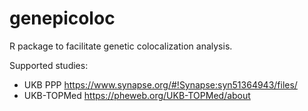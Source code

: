 # genepicoloc

R package to facilitate genetic colocalization analysis.

Supported studies:

- UKB PPP <https://www.synapse.org/#!Synapse:syn51364943/files/>  
- UKB-TOPMed <https://pheweb.org/UKB-TOPMed/about>  
